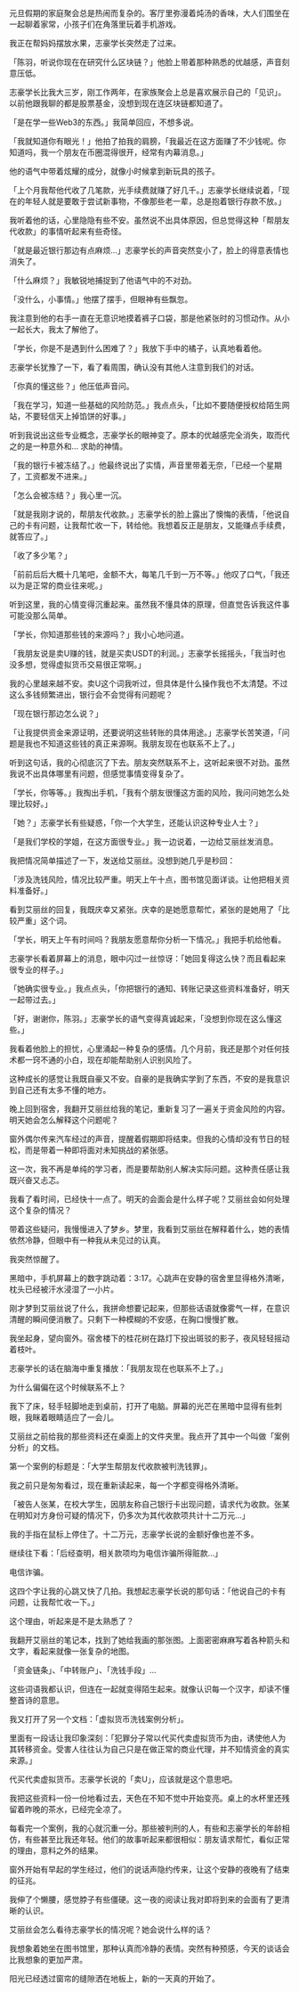 元旦假期的家庭聚会总是热闹而复杂的。客厅里弥漫着炖汤的香味，大人们围坐在一起聊着家常，小孩子们在角落里玩着手机游戏。

我正在帮妈妈摆放水果，志豪学长突然走了过来。

「陈羽，听说你现在在研究什么区块链？」他脸上带着那种熟悉的优越感，声音刻意压低。

志豪学长比我大三岁，刚工作两年，在家族聚会上总是喜欢展示自己的「见识」。以前他跟我聊的都是股票基金，没想到现在连区块链都知道了。

「是在学一些Web3的东西。」我简单回应，不想多说。

「我就知道你有眼光！」他拍了拍我的肩膀，「我最近在这方面赚了不少钱呢。你知道吗，我一个朋友在币圈混得很开，经常有内幕消息。」

他的语气中带着炫耀的成分，就像小时候拿到新玩具的孩子。

「上个月我帮他代收了几笔款，光手续费就赚了好几千。」志豪学长继续说着，「现在的年轻人就是要敢于尝试新事物，不像那些老一辈，总是抱着银行存款不放。」

我听着他的话，心里隐隐有些不安。虽然说不出具体原因，但总觉得这种「帮朋友代收款」的事情听起来有些奇怪。

「就是最近银行那边有点麻烦...」志豪学长的声音突然变小了，脸上的得意表情也消失了。

「什么麻烦？」我敏锐地捕捉到了他语气中的不对劲。

「没什么，小事情。」他摆了摆手，但眼神有些飘忽。

我注意到他的右手一直在无意识地摸着裤子口袋，那是他紧张时的习惯动作。从小一起长大，我太了解他了。

「学长，你是不是遇到什么困难了？」我放下手中的橘子，认真地看着他。

志豪学长犹豫了一下，看了看周围，确认没有其他人注意到我们的对话。

「你真的懂这些？」他压低声音问。

「我在学习，知道一些基础的风险防范。」我点点头，「比如不要随便授权给陌生网站，不要轻信天上掉馅饼的好事。」

听到我说出这些专业概念，志豪学长的眼神变了。原本的优越感完全消失，取而代之的是一种意外和... 求助的神情。

「我的银行卡被冻结了。」他最终说出了实情，声音里带着无奈，「已经一个星期了，工资都发不进来。」

「怎么会被冻结？」我心里一沉。

「就是我刚才说的，帮朋友代收款。」志豪学长的脸上露出了懊悔的表情，「他说自己的卡有问题，让我帮忙收一下，转给他。我想着反正是朋友，又能赚点手续费，就答应了。」

「收了多少笔？」

「前前后后大概十几笔吧，金额不大，每笔几千到一万不等。」他叹了口气，「我还以为是正常的商业往来呢。」

听到这里，我的心情变得沉重起来。虽然我不懂具体的原理，但直觉告诉我这件事可能没那么简单。

「学长，你知道那些钱的来源吗？」我小心地问道。

「我朋友说是卖U赚的钱，就是买卖USDT的利润。」志豪学长摇摇头，「我当时也没多想，觉得虚拟货币交易很正常啊。」

我的心里越来越不安。卖U这个词我听过，但具体是什么操作我也不太清楚。不过这么多钱频繁进出，银行会不会觉得有问题呢？

「现在银行那边怎么说？」

「让我提供资金来源证明，还要说明这些转账的具体用途。」志豪学长苦笑道，「问题是我也不知道这些钱的真正来源啊。我朋友现在也联系不上了。」

听到这句话，我的心彻底沉了下去。朋友突然联系不上，这听起来很不对劲。虽然我说不出具体哪里有问题，但感觉事情变得复杂了。

「学长，你等等。」我掏出手机，「我有个朋友很懂这方面的风险，我问问她怎么处理比较好。」

「她？」志豪学长有些疑惑，「你一个大学生，还能认识这种专业人士？」

「是我们学校的学姐，在这方面很专业。」我一边说着，一边给艾丽丝发消息。

我把情况简单描述了一下，发送给艾丽丝。没想到她几乎是秒回：

「涉及洗钱风险，情况比较严重。明天上午十点，图书馆见面详谈。让他把相关资料准备好。」

看到艾丽丝的回复，我既庆幸又紧张。庆幸的是她愿意帮忙，紧张的是她用了「比较严重」这个词。

「学长，明天上午有时间吗？我朋友愿意帮你分析一下情况。」我把手机给他看。

志豪学长看着屏幕上的消息，眼中闪过一丝惊讶：「她回复得这么快？而且看起来很专业的样子。」

「她确实很专业。」我点点头，「你把银行的通知、转账记录这些资料准备好，明天一起带过去。」

「好，谢谢你，陈羽。」志豪学长的语气变得真诚起来，「没想到你现在这么懂这些。」

我看着他脸上的担忧，心里涌起一种复杂的感情。几个月前，我还是那个对任何技术都一窍不通的小白，现在却能帮助别人识别风险了。

这种成长的感觉让我既自豪又不安。自豪的是我确实学到了东西，不安的是我意识到自己还有太多不懂的地方。

晚上回到宿舍，我翻开艾丽丝给我的笔记，重新复习了一遍关于资金风险的内容。明天她会怎么解释这个问题呢？

窗外偶尔传来汽车经过的声音，提醒着假期即将结束。但我的心情却没有节日的轻松，而是带着一种即将面对未知挑战的紧张感。

这一次，我不再是单纯的学习者，而是要帮助别人解决实际问题。这种责任感让我既兴奋又忐忑。

我看了看时间，已经快十一点了。明天的会面会是什么样子呢？艾丽丝会如何处理这个复杂的情况？

带着这些疑问，我慢慢进入了梦乡。梦里，我看到艾丽丝在解释着什么，她的表情依然冷静，但眼中有一种我从未见过的认真。

我突然惊醒了。

黑暗中，手机屏幕上的数字跳动着：3:17。心跳声在安静的宿舍里显得格外清晰，枕头已经被汗水浸湿了一小片。

刚才梦到艾丽丝说了什么，我拼命想要记起来，但那些话语就像雾气一样，在意识清醒的瞬间便消散了。只剩下一种模糊的不安感，在胸口慢慢扩散。

我坐起身，望向窗外。宿舍楼下的桂花树在路灯下投出斑驳的影子，夜风轻轻摇动着枝叶。

志豪学长的话在脑海中重复播放：「我朋友现在也联系不上了。」

为什么偏偏在这个时候联系不上？

我下了床，轻手轻脚地走到桌前，打开了电脑。屏幕的光芒在黑暗中显得有些刺眼，我眯着眼睛适应了一会儿。

艾丽丝之前给我的那些资料还在桌面上的文件夹里。我点开了其中一个叫做「案例分析」的文档。

第一个案例的标题是：「大学生帮朋友代收款被判洗钱罪」。

我之前只是匆匆看过，现在重新读起来，每一个字都变得格外清晰。

「被告人张某，在校大学生，因朋友称自己银行卡出现问题，请求代为收款。张某在明知对方身份可疑的情况下，仍多次为其代收款项共计十二万元...」

我的手指在鼠标上停住了。十二万元，志豪学长说的金额好像也差不多。

继续往下看：「后经查明，相关款项均为电信诈骗所得赃款...」

电信诈骗。

这四个字让我的心跳又快了几拍。我想起志豪学长说的那句话：「他说自己的卡有问题，让我帮忙收一下。」

这个理由，听起来是不是太熟悉了？

我翻开艾丽丝的笔记本，找到了她给我画的那张图。上面密密麻麻写着各种箭头和文字，看起来就像一张复杂的地图。

「资金链条」、「中转账户」、「洗钱手段」...

这些词语我都认识，但连在一起就变得陌生起来。就像认识每一个汉字，却读不懂整首诗的意思。

我又打开了另一个文档：「虚拟货币洗钱案例分析」。

里面有一段话让我印象深刻：「犯罪分子常以代买代卖虚拟货币为由，诱使他人为其转移资金。受害人往往认为自己只是在做正常的商业代理，并不知情资金的真实来源。」

代买代卖虚拟货币。志豪学长说的「卖U」，应该就是这个意思吧。

我把这些资料一份一份地看过去，天色在不知不觉中开始变亮。桌上的水杯里还残留着昨晚的茶水，已经完全凉了。

每看完一个案例，我的心就沉重一分。那些被判刑的人，有些和志豪学长的年龄相仿，有些甚至比我还年轻。他们的故事听起来都很相似：朋友请求帮忙，看似正常的理由，意料之外的结果。

窗外开始有早起的学生经过，他们的说话声隐约传来，让这个安静的夜晚有了结束的征兆。

我伸了个懒腰，感觉脖子有些僵硬。这一夜的阅读让我对即将到来的会面有了更清晰的认识。

艾丽丝会怎么看待志豪学长的情况呢？她会说什么样的话？

我想象着她坐在图书馆里，那种认真而冷静的表情。突然有种预感，今天的谈话会比我想象的更加严肃。

阳光已经透过窗帘的缝隙洒在地板上，新的一天真的开始了。 
